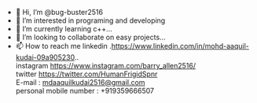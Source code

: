 - 👋 Hi, I’m @bug-buster2516
- 👀 I’m interested in programing and developing
- 🌱 I’m currently learning c++...
- 💞️ I’m looking to collaborate on easy projects...
- 📫 How to reach me linkedin  .https://www.linkedin.com/in/mohd-aaquil-kudai-09a905230..   
instagram https://www.instagram.com/barry_allen2516/    
twitter https://twitter.com/HumanFrigidSpnr    
E-mail : mdaaquilkudai2516@gmail.com     
personal mobile number : +919359666507

<!---
bug-buster2516/bug-buster2516 is a ✨ special ✨ repository because its `README.md` (this file) appears on your GitHub profile.
You can click the Preview link to take a look at your changes.
--->
